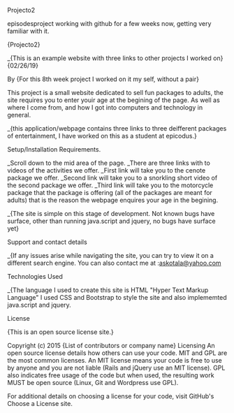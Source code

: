 Projecto2

episodesproject working with github for a few weeks now, getting very familiar with it.

{Projecto2}

_{This is an example website with three links to other projects I worked on} {02/26/19}

By {For this 8th week project I worked on it my self, without a pair}

This project is a small website dedicated to sell fun packages to adults, the site requires you to enter youir age at the begining of the page. As well as where I come from, and how I got into computers and technology in general.

_{this application/webpage contains three links to three deifferent packages of entertainment, I have worked on this as a student at epicodus.}

Setup/Installation Requirements.

_Scroll down to the mid area of the page.
_There are three links with to videos of the activities we offer.
_First link will take you to the cenote package we offer.
_Second link will take you to a snorkling short video of the second package we offer.
_Third link will take you to the motorcycle package that the package is offering (all of the packages are meant for adults) that is the reason the webpage enquires your age in the begining.

_{The site is simple on this stage of development. Not known bugs have surface, other than running java.script and jquery, no bugs have surface yet}

Support and contact details

_{If any issues arise while navigating the site, you can try to view it on a different search engine. You can also contact me at :askotala@yahoo.com

Technologies Used

_{The language I used to create this site is HTML "Hyper Text Markup Language" I used CSS and Bootstrap to style the site and also implememted java.script and jquery.

License

{This is an open source license site.}

Copyright (c) 2015 {List of contributors or company name} Licensing An open source license details how others can use your code. MIT and GPL are the most common licenses. An MIT license means your code is free to use by anyone and you are not liable (Rails and jQuery use an MIT license). GPL also indicates free usage of the code but when used, the resulting work MUST be open source (Linux, Git and Wordpress use GPL).

For additional details on choosing a license for your code, visit GitHub's Choose a License site.
